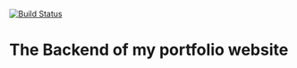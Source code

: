 [![Build Status](https://travis-ci.org/CreativePhilip/portfolio-backend.svg?branch=master)](https://travis-ci.org/CreativePhilip/portfolio-backend)

# The Backend of my portfolio website

